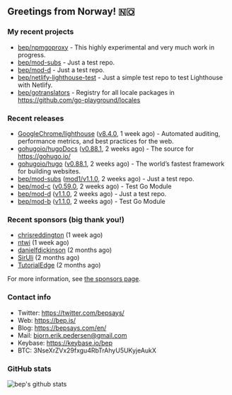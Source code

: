 ## Greetings from Norway! 🇳🇴

### My recent projects

- [bep/npmgoproxy](https://github.com/bep/npmgoproxy) - This highly experimental and very much work in progress.
- [bep/mod-subs](https://github.com/bep/mod-subs) - Just a test repo.
- [bep/mod-d](https://github.com/bep/mod-d) - Just a test repo.
- [bep/netlify-lighthouse-test](https://github.com/bep/netlify-lighthouse-test) - Just a simple test repo to test Lighthouse with Netlify.
- [bep/gotranslators](https://github.com/bep/gotranslators) - Registry for all locale packages in https://github.com/go-playground/locales

### Recent releases
- [GoogleChrome/lighthouse](https://github.com/GoogleChrome/lighthouse) ([v8.4.0](https://github.com/GoogleChrome/lighthouse/releases/tag/v8.4.0), 1 week ago) - Automated auditing, performance metrics, and best practices for the web.
- [gohugoio/hugoDocs](https://github.com/gohugoio/hugoDocs) ([v0.88.1](https://github.com/gohugoio/hugoDocs/releases/tag/v0.88.1), 2 weeks ago) - The source for https://gohugo.io/
- [gohugoio/hugo](https://github.com/gohugoio/hugo) ([v0.88.1](https://github.com/gohugoio/hugo/releases/tag/v0.88.1), 2 weeks ago) - The world’s fastest framework for building websites.
- [bep/mod-subs](https://github.com/bep/mod-subs) ([mod1/v1.1.0](https://github.com/bep/mod-subs/releases/tag/mod1%2Fv1.1.0), 2 weeks ago) - Just a test repo.
- [bep/mod-c](https://github.com/bep/mod-c) ([v0.59.0](https://github.com/bep/mod-c/releases/tag/v0.59.0), 2 weeks ago) - Test Go Module
- [bep/mod-d](https://github.com/bep/mod-d) ([v1.1.0](https://github.com/bep/mod-d/releases/tag/v1.1.0), 2 weeks ago) - Just a test repo.
- [bep/mod-b](https://github.com/bep/mod-b) ([v1.1.0](https://github.com/bep/mod-b/releases/tag/v1.1.0), 2 weeks ago) - Test Go Module


### Recent sponsors (big thank you!)

- [chrisreddington](https://github.com/chrisreddington) (1 week ago)
- [ntwi](https://github.com/ntwi) (1 week ago)
- [danielfdickinson](https://github.com/danielfdickinson) (2 months ago)
- [SirUli](https://github.com/SirUli) (2 months ago)
- [TutorialEdge](https://github.com/TutorialEdge) (2 months ago)

For more information, see [the sponsors page](https://github.com/sponsors/bep/).

### Contact info
- Twitter: https://twitter.com/bepsays/
- Web: https://bep.is/
- Blog: https://bepsays.com/en/
- Mail: bjorn.erik.pedersen@gmail.com
- Keybase: https://keybase.io/bep
- BTC: 3NseXrZVx29fxgu4RbTrAhyU5UKyjeAukX


### GitHub stats
![bep's github stats](https://github-readme-stats.vercel.app/api?username=bep&count_private=true&hide_title=true)

